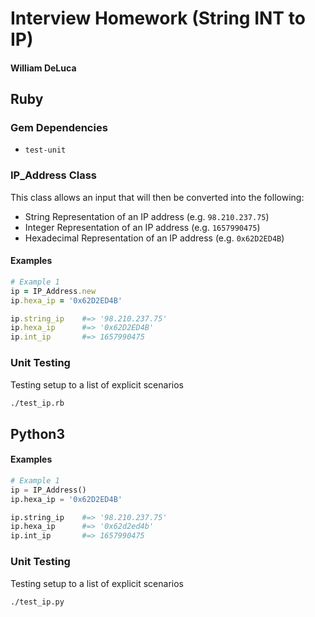 # Interview Homework (String INT to IP)
#### William DeLuca

## Ruby

### Gem Dependencies
* `test-unit`

### IP_Address Class
This class allows an input that will then be converted into the following:
* String Representation of an IP address (e.g. `98.210.237.75`)
* Integer Representation of an IP address (e.g. `1657990475`)
* Hexadecimal Representation of an IP address (e.g. `0x62D2ED4B`)

#### Examples
```ruby
# Example 1
ip = IP_Address.new
ip.hexa_ip = '0x62D2ED4B'

ip.string_ip 	#=> '98.210.237.75'
ip.hexa_ip 		#=> '0x62D2ED4B'
ip.int_ip 		#=> 1657990475
```

### Unit Testing
Testing setup to a list of explicit scenarios
```bash
./test_ip.rb
```

## Python3

#### Examples
```python
# Example 1
ip = IP_Address()
ip.hexa_ip = '0x62D2ED4B'

ip.string_ip 	#=> '98.210.237.75'
ip.hexa_ip 		#=> '0x62d2ed4b'
ip.int_ip 		#=> 1657990475
```

### Unit Testing
Testing setup to a list of explicit scenarios
```bash
./test_ip.py
```